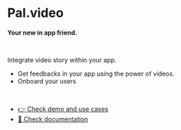 # Pal.video 
**Your new in app friend.** 

<br>

Integrate video story within your app.  

- Get feedbacks in your app using the power of videos. 
- Onboard your users

<br>

- [👉 Check demo and use cases](https://pal.video)
- [📙 Check documentation](https://doc.pal.video)





